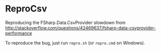 # ReproCsv

Reproducing the FSharp.Data.CsvProvider slowdown from http://stackoverflow.com/questions/42469637/fsharp-data-csvprovider-performance

To reproduce the bug, just run `repro.sh` (or `repro.cmd` on Windows).
